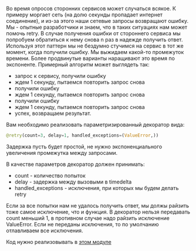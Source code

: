 Во время опросов сторонних сервисов может случаться всякое. К примеру моргает сеть (на долю секунды пропадает интернет соединение), и из-за этого наши сетевые запросы возвращают ошибку.
Мы - опытные разработчики и знаем, что в таких ситуациях нам может помочь retry.
В случае получения ошибки от стороннего сервиса мы попробуем обратиться к нему снова n раз в надежде получить ответ. Используя этот паттерн мы не бездумно стучимся на сервис в тот же момент, когда получили ошибку. Мы выжидаем какой-то промежуток времени. Более продвинутые варианты наращивают это время по экспоненте.
Примерный алгоритм может выглядеть так:
* запрос к сервису, получили ошибку
* ждем 1 секунду, пытаемся повторить запрос снова
* получили ошибку
* ждем 1 секунду, пытаемся повторить запрос снова
* получили ошибку
* ждем 1 секунду, пытаемся повторить запрос снова
* успех, возвращаем результат.

Вам необходимо реализовать параметризированный декоратор вида:
```python
@retry(count=3, delay=1, handled_exceptions=(ValueError,))
```
Задержка пусть будет простой, не нужно экспоненциального увеличения промежутка между запросами.

В качестве параметров декоратор должен принимать:
* count - количество попыток
* delay - задержка между вызовыми в timedelta
* handled_exceptions - исключения, при которых мы будем делать retry 

Если за все попытки нам не удалось получить ответ, мы должы райзить тоже самое исключение, что и функция. 
В декоратор нельзя передавать count меньший 1, в противном случае надо райзить исключение ValueError.
Если не переданы исключения, то по умолчанию отлавливаем все исключения.

Код нужно реализовывать в [этом модуле](retry.py)